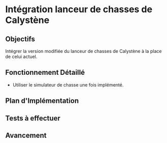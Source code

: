 # Intégration lanceur de chasses de Calystène

## Objectifs
Intégrer la version modifiée du lanceur de chasses de Calystène à la place de celui actuel.

## Fonctionnement Détaillé
- Utiliser le simulateur de chasse une fois implémenté.

## Plan d'Implémentation

## Tests à effectuer

## Avancement